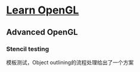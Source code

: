 # [Learn OpenGL](https://learnopengl.com/)

## Advanced OpenGL

### Stencil testing

模板测试，Object outlining的流程处理给出了一个方案
